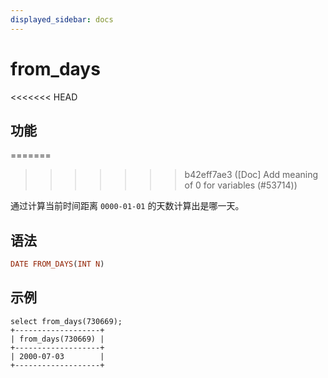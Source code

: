 ```yaml
---
displayed_sidebar: docs
---
```


# from_days

<<<<<<< HEAD
## 功能
=======

>>>>>>> b42eff7ae3 ([Doc] Add meaning of 0 for variables (#53714))

通过计算当前时间距离 `0000-01-01` 的天数计算出是哪一天。

## 语法

```Haskell
DATE FROM_DAYS(INT N)
```

## 示例

```Plain Text
select from_days(730669);
+-------------------+
| from_days(730669) |
+-------------------+
| 2000-07-03        |
+-------------------+
```
